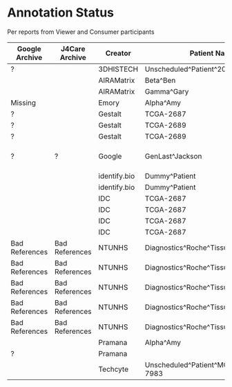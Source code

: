 # Annotation Status
Per reports from Viewer and Consumer participants


| Google Archive | J4Care Archive | Creator       | Patient Name                        | Patient ID                        | Annotation Object(s) |
|----------------|----------------|---------------|-------------------------------------|-----------------------------------|----------------------|
| ?              |                | 3DHISTECH     | Unscheduled^Patient^20240312152108  | ID_20240312152108                 | Multiple             |
|                |                | AIRAMatrix    | Beta^Ben                            | 90745524fe7db480                  | POLYGON              |
|                |                | AIRAMatrix    | Gamma^Gary                          | 6dd81acbe1156c37                  | POLYGON              |
|  Missing       |                | Emory         | Alpha^Amy                           | 95369d6b1530df5c                  | POLYGON              |
|  ?             |                | Gestalt       | TCGA-2687                           | TCGA-AF-2687                      | POLYGON              |
|  ?             |                | Gestalt       | TCGA-2689                           | TCGA-AF-2689                      | POLYGON              |
|  ?             |                | Gestalt       | TCGA-2689                           | TCGA-AF-2690                      | POLYGON              |
|  ?             |  ?             | Google        | GenLast^Jackson                     | GO-WSI-ANNOTATION-EXAMPLE-PATIENT | POLYGON              |
|                |                | identify.bio  | Dummy^Patient                       | IB-001                            | POLYLINE             |
|                |                | identify.bio  | Dummy^Patient                       | IB-002                            | POLYLINE             |
|                |                | IDC           | TCGA-2687                           | TCGA-AF-2690                      | ELLIPSE              |
|                |                | IDC           | TCGA-2687                           | TCGA-AF-2690                      | POINT                |
|                |                | IDC           | TCGA-2687                           | TCGA-AF-2690                      | POLYGON              |
|                |                | IDC           | TCGA-2687                           | TCGA-AF-2690                      | RECTANGLE            |
| Bad References | Bad References | NTUNHS        | Diagnostics^Roche^Tissue            | 0010                              | ELLIPSE              |
| Bad References | Bad References | NTUNHS        | Diagnostics^Roche^Tissue            | 0010                              | POINT                |
| Bad References | Bad References | NTUNHS        | Diagnostics^Roche^Tissue            | 0010                              | POLYGON              |
| Bad References | Bad References | NTUNHS        | Diagnostics^Roche^Tissue            | 0010                              | POLYLINE             |
| Bad References | Bad References | NTUNHS        | Diagnostics^Roche^Tissue            | 0010                              | RECTANGLE            |
|                |                | Pramana       | Alpha^Amy                           | 95369d6b1530df5c                  | POLYGON              |
| ?              |                | Pramana       |                                     | PRAMANA-P1                        | POLYGON              |
|                |                | Techcyte      | Unscheduled^Patient^M01FBC13P-7983  | M01FBC13P-7983                    | RECTANGLE            |

